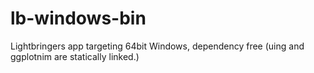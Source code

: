 # lb-windows-bin
Lightbringers app targeting 64bit Windows, dependency free (uing and ggplotnim are statically linked.)
